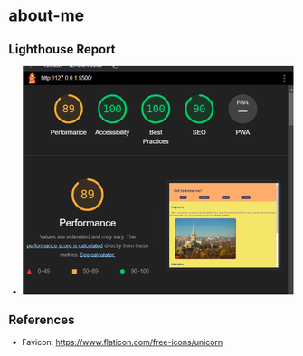 # about-me

## Lighthouse Report

- ![Lighthouse Report](./Lighthouse%20Report.png)

## References

- Favicon: https://www.flaticon.com/free-icons/unicorn
